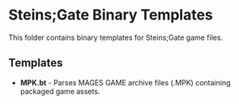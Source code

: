 # Steins;Gate Binary Templates

This folder contains binary templates for Steins;Gate game files.

## Templates

- **MPK.bt** - Parses MAGES GAME archive files (.MPK) containing packaged game assets.
